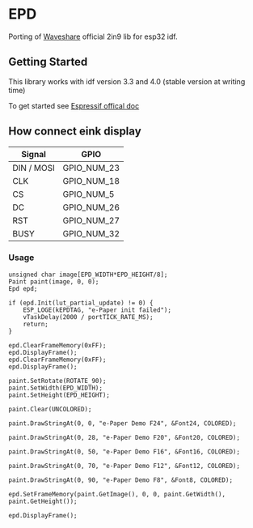 # EPD 

Porting of [Waveshare](https://github.com/waveshare/e-Paper) official 2in9 lib for esp32 idf.

## Getting Started

This library works with idf version 3.3 and 4.0 (stable version at writing time)

To get started see [Espressif offical doc](https://docs.espressif.com/projects/esp-idf/en/latest/get-started/index.html)


## How connect eink display

| Signal | GPIO |
| --- | --- |
| DIN / MOSI  | GPIO_NUM_23  |
| CLK | GPIO_NUM_18  |
| CS | GPIO_NUM_5   |
| DC | GPIO_NUM_26  |
| RST | GPIO_NUM_27  |
| BUSY | GPIO_NUM_32  |


### Usage

```
unsigned char image[EPD_WIDTH*EPD_HEIGHT/8];
Paint paint(image, 0, 0);
Epd epd;
	
if (epd.Init(lut_partial_update) != 0) {
    ESP_LOGE(kEPDTAG, "e-Paper init failed");
    vTaskDelay(2000 / portTICK_RATE_MS);
    return;
}

epd.ClearFrameMemory(0xFF); 
epd.DisplayFrame();
epd.ClearFrameMemory(0xFF); 
epd.DisplayFrame();

paint.SetRotate(ROTATE_90);
paint.SetWidth(EPD_WIDTH);
paint.SetHeight(EPD_HEIGHT);

paint.Clear(UNCOLORED);

paint.DrawStringAt(0, 0, "e-Paper Demo F24", &Font24, COLORED);

paint.DrawStringAt(0, 28, "e-Paper Demo F20", &Font20, COLORED);

paint.DrawStringAt(0, 50, "e-Paper Demo F16", &Font16, COLORED);

paint.DrawStringAt(0, 70, "e-Paper Demo F12", &Font12, COLORED);

paint.DrawStringAt(0, 90, "e-Paper Demo F8", &Font8, COLORED);

epd.SetFrameMemory(paint.GetImage(), 0, 0, paint.GetWidth(), paint.GetHeight());

epd.DisplayFrame();

```
